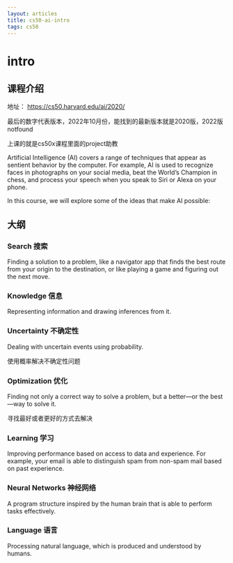 ```yaml
---
layout: articles
title: cs50-ai-intro
tags: cs50
---
```



# intro

## 课程介绍

地址：
https://cs50.harvard.edu/ai/2020/

最后的数字代表版本，2022年10月份，能找到的最新版本就是2020版，2022版notfound

上课的就是cs50x课程里面的project助教

Artificial Intelligence (AI) covers a range of techniques that appear as sentient behavior by the computer. For example, AI is used to recognize faces in photographs on your social media, beat the World’s Champion in chess, and process your speech when you speak to Siri or Alexa on your phone.

In this course, we will explore some of the ideas that make AI possible:


## 大纲

### Search 搜索
Finding a solution to a problem, like a navigator app that finds the best route from your origin to the destination, or like playing a game and figuring out the next move.

### Knowledge 信息
Representing information and drawing inferences from it.

### Uncertainty 不确定性
Dealing with uncertain events using probability.

使用概率解决不确定性问题

### Optimization 优化
Finding not only a correct way to solve a problem, but a better—or the best—way to solve it.

寻找最好或者更好的方式去解决

### Learning 学习
Improving performance based on access to data and experience. For example, your email is able to distinguish spam from non-spam mail based on past experience.

### Neural Networks 神经网络
A program structure inspired by the human brain that is able to perform tasks effectively.


### Language 语言
Processing natural language, which is produced and understood by humans.


